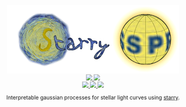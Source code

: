 <p align="center">
  <img width="450" src="starry_process.gif"/>
  <br/>
  <a href="https://dev.azure.com/rodluger/starry_process/_build">
    <img src="https://dev.azure.com/rodluger/starry_process/_apis/build/status/rodluger.starry_process?branchName=master"/>
  </a>
  <a href="https://luger.dev/starry_process">
    <img src="https://img.shields.io/badge/read-the_docs-orange.svg?style=flat"/>
  </a>
  <br/>
  <a href="https://github.com/rodluger/starry_process/raw/joss-paper/joss/paper.pdf">
    <img src="https://img.shields.io/badge/read-joss_paper-blue.svg?style=flat"/>
  </a>
  <a href="https://github.com/rodluger/mapping_stellar_surfaces/raw/paper1-pdf/ms.pdf">
    <img src="https://img.shields.io/badge/read-paper_1-blue.svg?style=flat"/>
  </a>
  <a href="https://github.com/rodluger/mapping_stellar_surfaces/raw/paper2-pdf/ms.pdf">
    <img src="https://img.shields.io/badge/read-paper_2-blue.svg?style=flat"/>
  </a>
</p>

<p align="center">
Interpretable gaussian processes for stellar light curves using <a href="https://github.com/rodluger/starry">starry</a>.
</p>
